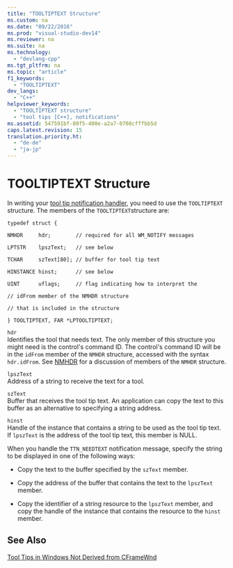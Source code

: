 ```yaml
---
title: "TOOLTIPTEXT Structure"
ms.custom: na
ms.date: "09/22/2016"
ms.prod: "visual-studio-dev14"
ms.reviewer: na
ms.suite: na
ms.technology: 
  - "devlang-cpp"
ms.tgt_pltfrm: na
ms.topic: "article"
f1_keywords: 
  - "TOOLTIPTEXT"
dev_langs: 
  - "C++"
helpviewer_keywords: 
  - "TOOLTIPTEXT structure"
  - "tool tips [C++], notifications"
ms.assetid: 547591bf-80f5-400e-a2a7-0708cfffbb5d
caps.latest.revision: 15
translation.priority.ht: 
  - "de-de"
  - "ja-jp"
---
```

# TOOLTIPTEXT Structure
In writing your [tool tip notification handler](../VS_csharp/handling-ttn_needtext-notification-for-tool-tips.md), you need to use the `TOOLTIPTEXT` structure. The members of the `TOOLTIPTEXT`structure are:  
  
 `typedef struct {`  
  
 `NMHDR     hdr;        // required for all WM_NOTIFY messages`  
  
 `LPTSTR    lpszText;   // see below`  
  
 `TCHAR     szText[80]; // buffer for tool tip text`  
  
 `HINSTANCE hinst;      // see below`  
  
 `UINT      uflags;     // flag indicating how to interpret the`  
  
 `// idFrom member of the NMHDR structure`  
  
 `// that is included in the structure`  
  
 `} TOOLTIPTEXT, FAR *LPTOOLTIPTEXT;`  
  
 `hdr`  
 Identifies the tool that needs text. The only member of this structure you might need is the control's command ID. The control's command ID will be in the `idFrom` member of the `NMHDR` structure, accessed with the syntax `hdr.idFrom`. See [NMHDR](http://msdn.microsoft.com/library/windows/desktop/bb775514) for a discussion of members of the `NMHDR` structure.  
  
 `lpszText`  
 Address of a string to receive the text for a tool.  
  
 `szText`  
 Buffer that receives the tool tip text. An application can copy the text to this buffer as an alternative to specifying a string address.  
  
 `hinst`  
 Handle of the instance that contains a string to be used as the tool tip text. If `lpszText` is the address of the tool tip text, this member is NULL.  
  
 When you handle the `TTN_NEEDTEXT` notification message, specify the string to be displayed in one of the following ways:  
  
-   Copy the text to the buffer specified by the `szText` member.  
  
-   Copy the address of the buffer that contains the text to the `lpszText` member.  
  
-   Copy the identifier of a string resource to the `lpszText` member, and copy the handle of the instance that contains the resource to the `hinst` member.  
  
## See Also  
 [Tool Tips in Windows Not Derived from CFrameWnd](../VS_csharp/tool-tips-in-windows-not-derived-from-cframewnd.md)